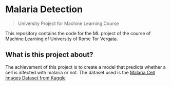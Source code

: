 # Malaria Detection 

> University Project for Machine Learning Course

This repository contains the code for the ML project of the course of Machine Learning of University of Rome Tor Vergata.

## What is this project about?

The achievement of this project is to create a model that predicts whether a cell is infected with malaria or not. The dataset used is the [Malaria Cell Images Dataset from Kaggle](https://www.kaggle.com/iarunava/cell-images-for-detecting-malaria)
